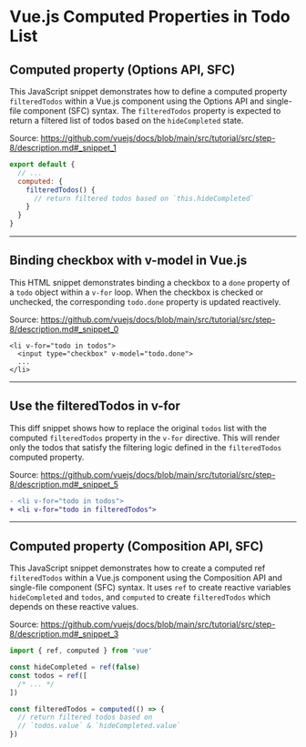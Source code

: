 # Vue.js Computed Properties in Todo List

## Computed property (Options API, SFC)

This JavaScript snippet demonstrates how to define a computed property `filteredTodos` within a Vue.js component using the Options API and single-file component (SFC) syntax. The `filteredTodos` property is expected to return a filtered list of todos based on the `hideCompleted` state.

Source: https://github.com/vuejs/docs/blob/main/src/tutorial/src/step-8/description.md#_snippet_1

```javascript
export default {
  // ...
  computed: {
    filteredTodos() {
      // return filtered todos based on `this.hideCompleted`
    }
  }
}
```

---

## Binding checkbox with v-model in Vue.js

This HTML snippet demonstrates binding a checkbox to a `done` property of a `todo` object within a `v-for` loop. When the checkbox is checked or unchecked, the corresponding `todo.done` property is updated reactively.

Source: https://github.com/vuejs/docs/blob/main/src/tutorial/src/step-8/description.md#_snippet_0

```vue-html
<li v-for="todo in todos">
  <input type="checkbox" v-model="todo.done">
  ...
</li>
```

---

## Use the filteredTodos in v-for

This diff snippet shows how to replace the original `todos` list with the computed `filteredTodos` property in the `v-for` directive. This will render only the todos that satisfy the filtering logic defined in the `filteredTodos` computed property.

Source: https://github.com/vuejs/docs/blob/main/src/tutorial/src/step-8/description.md#_snippet_5

```diff
- <li v-for="todo in todos">
+ <li v-for="todo in filteredTodos">
```

---

## Computed property (Composition API, SFC)

This JavaScript snippet demonstrates how to create a computed ref `filteredTodos` within a Vue.js component using the Composition API and single-file component (SFC) syntax. It uses `ref` to create reactive variables `hideCompleted` and `todos`, and `computed` to create `filteredTodos` which depends on these reactive values.

Source: https://github.com/vuejs/docs/blob/main/src/tutorial/src/step-8/description.md#_snippet_3

```javascript
import { ref, computed } from 'vue'

const hideCompleted = ref(false)
const todos = ref([
  /* ... */
])

const filteredTodos = computed(() => {
  // return filtered todos based on
  // `todos.value` & `hideCompleted.value`
})
```

